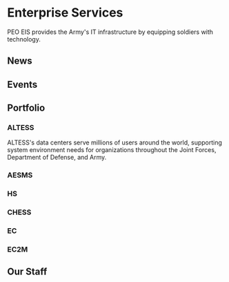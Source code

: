 # Enterprise Services
PEO EIS provides the Army's IT infrastructure by equipping soldiers with technology.
## News
## Events
## Portfolio
### ALTESS
ALTESS's data centers serve millions of users around the world, supporting system environment needs for organizations throughout the Joint Forces, Department of Defense, and Army.

### AESMS

### HS

### CHESS

### EC

### EC2M

## Our Staff

